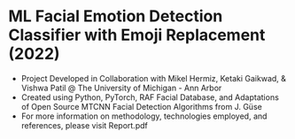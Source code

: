 # ML Facial Emotion Detection Classifier with Emoji Replacement (2022)
- Project Developed in Collaboration with Mikel Hermiz, Ketaki Gaikwad, & Vishwa Patil @ The University of Michigan - Ann Arbor
- Created using Python, PyTorch, RAF Facial Database, and Adaptations of Open Source MTCNN Facial Detection Algorithms from J. Güse
- For more information on methodology, technologies employed, and references, please visit Report.pdf
